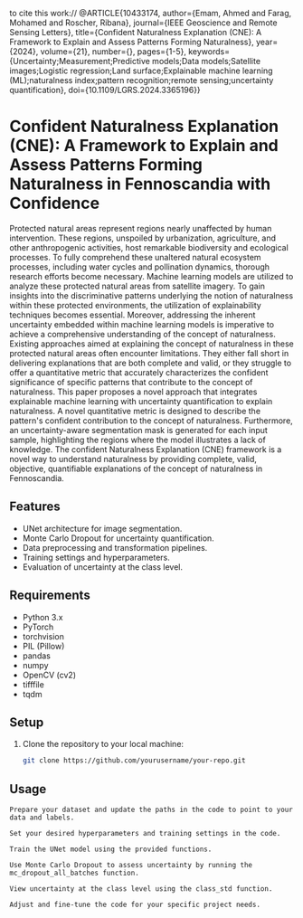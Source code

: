 to cite this work://
@ARTICLE{10433174,
  author={Emam, Ahmed and Farag, Mohamed and Roscher, Ribana},
  journal={IEEE Geoscience and Remote Sensing Letters}, 
  title={Confident Naturalness Explanation (CNE): A Framework to Explain and Assess Patterns Forming Naturalness}, 
  year={2024},
  volume={21},
  number={},
  pages={1-5},
  keywords={Uncertainty;Measurement;Predictive models;Data models;Satellite images;Logistic regression;Land surface;Explainable machine learning (ML);naturalness index;pattern recognition;remote sensing;uncertainty quantification},
  doi={10.1109/LGRS.2024.3365196}}



# Confident Naturalness Explanation (CNE): A Framework to Explain and Assess Patterns Forming Naturalness in Fennoscandia with Confidence 
Protected natural areas represent regions nearly unaffected by human intervention. These regions, unspoiled by urbanization, agriculture, and other anthropogenic activities, host remarkable biodiversity and ecological processes. To fully comprehend these unaltered natural ecosystem processes, including water cycles and pollination dynamics, thorough research efforts become necessary. Machine learning models are utilized to analyze these protected natural areas from satellite imagery. To gain insights into the discriminative patterns underlying the notion of naturalness within these protected environments, the utilization of explainability techniques becomes essential. Moreover, addressing the inherent uncertainty embedded within machine learning models is imperative to achieve a comprehensive understanding of the concept of naturalness.
 Existing approaches aimed at explaining the concept of naturalness in these protected natural areas often encounter limitations. They either fall short in delivering explanations that are both complete and valid, or they struggle to offer a quantitative metric that accurately characterizes the confident significance of specific patterns that contribute to the concept of naturalness.
This paper proposes a novel approach that integrates explainable machine learning with uncertainty quantification to explain naturalness. A novel quantitative metric is designed to describe the pattern's confident contribution to the concept of naturalness. Furthermore, an uncertainty-aware segmentation mask is generated for each input sample, highlighting the regions where the model illustrates a lack of knowledge. The confident Naturalness Explanation (CNE) framework is a novel way to understand naturalness by providing complete, valid, objective, quantifiable explanations of the concept of naturalness in Fennoscandia.

## Features

- UNet architecture for image segmentation.
- Monte Carlo Dropout for uncertainty quantification.
- Data preprocessing and transformation pipelines.
- Training settings and hyperparameters.
- Evaluation of uncertainty at the class level.

## Requirements

- Python 3.x
- PyTorch
- torchvision
- PIL (Pillow)
- pandas
- numpy
- OpenCV (cv2)
- tifffile
- tqdm

## Setup

1. Clone the repository to your local machine:

   ```bash
   git clone https://github.com/yourusername/your-repo.git
## Usage

    Prepare your dataset and update the paths in the code to point to your data and labels.

    Set your desired hyperparameters and training settings in the code.

    Train the UNet model using the provided functions.

    Use Monte Carlo Dropout to assess uncertainty by running the mc_dropout_all_batches function.

    View uncertainty at the class level using the class_std function.

    Adjust and fine-tune the code for your specific project needs.

